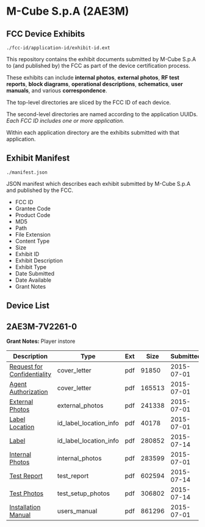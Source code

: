 # M-Cube S.p.A (2AE3M)
## FCC Device Exhibits

```
./fcc-id/application-id/exhibit-id.ext
```

This repository contains the exhibit documents submitted by M-Cube S.p.A to (and published by) the FCC as part of the device certification process.

These exhibits can include **internal photos**, **external photos**, **RF test reports**, **block diagrams**, **operational descriptions**, **schematics**, **user manuals**, and various **correspondence**.

The top-level directories are sliced by the FCC ID of each device.

The second-level directories are named according to the application UUIDs. *Each FCC ID includes one or more application.*

Within each application directory are the exhibits submitted with that application. 

## Exhibit Manifest

```
./manifest.json
```

JSON manifest which describes each exhibit submitted by M-Cube S.p.A and published by the FCC.

- FCC ID
- Grantee Code
- Product Code
- MD5
- Path
- File Extension
- Content Type
- Size
- Exhibit ID
- Exhibit Description
- Exhibit Type
- Date Submitted
- Date Available
- Grant Notes

## Device List
## 2AE3M-7V2261-0
**Grant Notes:** Player instore

| Description | Type | Ext | Size | Submitted | Available |
| ----------- | ---- | --- | ---- | --------- | --------- |
| [Request for Confidentiality](2AE3M-7V2261-0/c0625e04b31d902ce23ab517d8abf84e/2663921.pdf) | cover_letter | pdf | 91850 | 2015-07-01 | 2015-07-14 |
| [Agent Authorization](2AE3M-7V2261-0/c0625e04b31d902ce23ab517d8abf84e/2663922.pdf) | cover_letter | pdf | 165513 | 2015-07-01 | 2015-07-14 |
| [External Photos](2AE3M-7V2261-0/c0625e04b31d902ce23ab517d8abf84e/2663923.pdf) | external_photos | pdf | 241338 | 2015-07-01 | 2015-07-14 |
| [Label Location](2AE3M-7V2261-0/c0625e04b31d902ce23ab517d8abf84e/2663925.pdf) | id_label_location_info | pdf | 40178 | 2015-07-01 | 2015-07-14 |
| [Label](2AE3M-7V2261-0/c0625e04b31d902ce23ab517d8abf84e/2678729.pdf) | id_label_location_info | pdf | 280852 | 2015-07-14 | 2015-07-14 |
| [Internal Photos](2AE3M-7V2261-0/c0625e04b31d902ce23ab517d8abf84e/2663924.pdf) | internal_photos | pdf | 283599 | 2015-07-01 | 2015-07-14 |
| [Test Report](2AE3M-7V2261-0/c0625e04b31d902ce23ab517d8abf84e/2678730.pdf) | test_report | pdf | 602594 | 2015-07-14 | 2015-07-14 |
| [Test Photos](2AE3M-7V2261-0/c0625e04b31d902ce23ab517d8abf84e/2678731.pdf) | test_setup_photos | pdf | 306802 | 2015-07-14 | 2015-07-14 |
| [Installation Manual](2AE3M-7V2261-0/c0625e04b31d902ce23ab517d8abf84e/2663932.pdf) | users_manual | pdf | 861296 | 2015-07-01 | 2015-07-14 |
